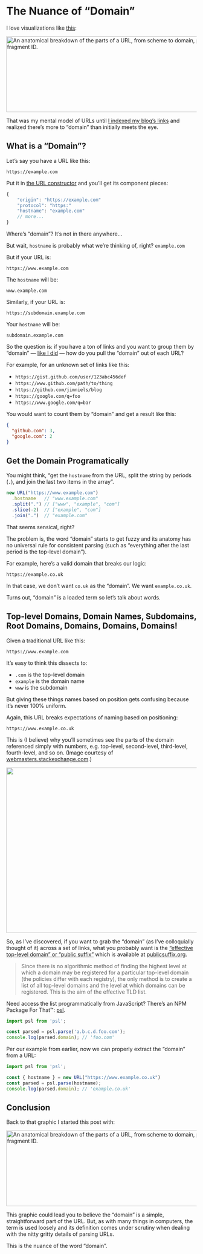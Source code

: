 # The Nuance of “Domain”

I love visualizations like [this](https://social.jvns.ca/@b0rk_reruns/110402400476198631):

<img src="https://cdn.jim-nielsen.com/blog/2023/how-urls-work.png" width="690" height="200" alt="An anatomical breakdown of the parts of a URL, from scheme to domain, port, path, query string, and fragment ID." />

That was my mental model of URLs until [I indexed my blog’s links](https://blog.jim-nielsen.com/2020/indexing-my-blogs-links/) and realized there’s more to “domain” than initially meets the eye.

## What is a “Domain”?

Let’s say you have a URL like this:

`https://example.com`

Put it in [the URL constructor](https://developer.mozilla.org/en-US/docs/Web/API/URL/URL) and you’ll get its component pieces:

```js
{
	"origin": "https://example.com"
	"protocol": "https:"
	"hostname": "example.com"
	// more...
}
```

Where’s “domain”? It’s not in there anywhere…

But wait, `hostname` is probably what we’re thinking of, right? `example.com` 

But if your URL is:

`https://www.example.com`

The `hostname` will be:

`www.example.com`

Similarly, if your URL is:

`https://subdomain.example.com`

Your `hostname` will be: 

`subdomain.example.com`

So the question is: if you have a ton of links and you want to group them by “domain” — [like I did](https://blog.jim-nielsen.com/2020/indexing-my-blogs-links/) — how do you pull the “domain” out of each URL?

For example, for an unknown set of links like this:

- `https://gist.github.com/user/123abc456def`
- `https://www.github.com/path/to/thing`
- `https://github.com/jimniels/blog`
- `https://google.com/q=foo`
- `https://www.google.com/q=bar`

You would want to count them by “domain” and get a result like this:

```json
{
  "github.com": 3,
  "google.com": 2
}
```

## Get the Domain Programatically

You might think, “get the `hostname` from the URL, split the string by periods (`.`), and join the last two items in the array”.

```js
new URL("https://www.example.com")
  .hostname   // "www.example.com"
  .split(".") // ["www", "example", "com"]
  .slice(-2)  // ["example", "com"]
  .join(".")  // "example.com"
```

That seems sensical, right?

The problem is, the word “domain” starts to get fuzzy and its anatomy has no universal rule for consistent parsing (such as “everything after the last period is the top-level domain”).

For example, here’s a valid domain that breaks our logic:

`https://example.co.uk`

In that case, we don’t want `co.uk` as the “domain”. We want `example.co.uk`.

Turns out, “domain” is a loaded term so let’s talk about words.

## Top-level Domains, Domain Names, Subdomains, Root Domains, Domains, Domains, Domains!

Given a traditional URL like this:

`https://www.example.com`

It’s easy to think this dissects to: 

- `.com` is the top-level domain
- `example` is the domain name
- `www` is the subdomain

But giving these things names based on position gets confusing because it’s never 100% uniform.

Again, this URL breaks expectations of naming based on positioning:

`https://www.example.co.uk`

This is (I believe) why you’ll sometimes see the parts of the domain referenced simply with numbers, e.g. top-level, second-level, third-level, fourth-level, and so on. (Image courtesy of [webmasters.stackexchange.com](https://webmasters.stackexchange.com/tags/top-level-domains/info).)

<img src="https://cdn.jim-nielsen.com/blog/2023/domains.png" width="643" height="437" alt="" />

So, as I’ve discovered, if you want to grab the “domain” (as I’ve colloquially thought of it) across a set of links, what you probably want is the [“effective top-level domain” or “public suffix”](https://en.wikipedia.org/wiki/Public_Suffix_List) which is available at [publicsuffix.org](https://publicsuffix.org/).

> Since there is no algorithmic method of finding the highest level at which a domain may be registered for a particular top-level domain (the policies differ with each registry), the only method is to create a list of all top-level domains and the level at which domains can be registered. This is the aim of the effective TLD list.

Need access the list programmatically from JavaScript? There’s an NPM Package For That™️: [psl](https://www.npmjs.com/package/psl).

```js
import psl from 'psl';

const parsed = psl.parse('a.b.c.d.foo.com');
console.log(parsed.domain); // 'foo.com'
```

Per our example from earlier, now we can properly extract the “domain” from a URL:

```js
import psl from 'psl';

const { hostname } = new URL("https://www.example.co.uk")
const parsed = psl.parse(hostname);
console.log(parsed.domain); // 'example.co.uk'
```

## Conclusion

Back to that graphic I started this post with:

<img src="https://cdn.jim-nielsen.com/blog/2023/how-urls-work.png" width="690" height="200" alt="An anatomical breakdown of the parts of a URL, from scheme to domain, port, path, query string, and fragment ID." />

This graphic could lead you to believe the “domain” is a simple, straightforward part of the URL. But, as with many things in computers, the term is used loosely and its definition comes under scrutiny when dealing with the nitty gritty details of parsing URLs.

This is the nuance of the word “domain”.